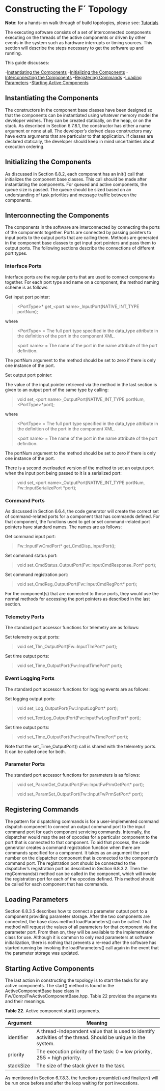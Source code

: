 # Constructing the F´ Topology

**Note:** for a hands-on walk through of build topologies, please see: [Tutorials](../../Tutorials/README.md)

The executing software consists of a set of interconnected components
executing on the threads of the active components or driven by other
events in the system such as hardware interrupts or timing sources. This
section will describe the steps necessary to get the software up and
running.

This guide discusses:

-[Instantiating the Components](#instantiating-the-components)
-[Initializing the Components](#initializing-the-components)
-[Interconnecting the Components](#interconnecting-the-components)
-[Registering Commands](#registering-commands)
-[Loading Parameters](#loading-parameters)
-[Starting Active Components](#starting-active-components)


## Instantiating the Components

The constructors in the component base classes have been designed so
that the components can be instantiated using whatever memory model the
developer wishes. They can be created statically, on the heap, or on the
stack. As described in Section 6.7.8.1, the constructor has either a
name argument or none at all. The developer’s derived class constructors
may have extra arguments that are particular to that application. If
classes are declared statically, the developer should keep in mind
uncertainties about execution ordering.

## Initializing the Components

As discussed in Section 6.8.2, each component has an init() call that
initializes the component base classes. This call should be made after
instantiating the components. For queued and active components, the
queue size is passed. The queue should be sized based on an
understanding of task priorities and message traffic between the
components.

## Interconnecting the Components

The components in the software are interconnected by connecting the
ports of the components together. Ports are connected by passing
pointers to input ports to the output ports that are calling them.
Methods are generated in the component base classes to get input port
pointers and pass them to output ports. The following sections describe
the connections of different port types.

### Interface Ports

Interface ports are the regular ports that are used to connect
components together. For each port type and name on a component, the
method naming scheme is as follows:

Get input port pointer:

> \<PortType\>\* get\_\<port name\>\_InputPort(NATIVE\_INT\_TYPE
> portNum);

where

> \<PortType\> = The full port type specified in the data\_type
> attribute in the definition of the port in the component XML.
>
> \<port name\> = The name of the port in the name attribute of the port
> definition.

The portNum argument to the method should be set to zero if there is
only one instance of the port.

Set output port pointer:

The value of the input pointer retrieved via the method in the last
section is given to an output port of the same type by calling:

> void set\_\<port name\>\_OutputPort(NATIVE\_INT\_TYPE portNum,
> \<PortType\>\*port);

where

> \<PortType\> = The full port type specified in the data\_type
> attribute in the definition of the port in the component XML.
>
> \<port name\> = The name of the port in the name attribute of the port
> definition.

The portNum argument to the method should be set to zero if there is
only one instance of the port.

There is a second overloaded version of the method to set an output port
when the input port being passed to it is a serialized port:

> void set\_\<port name\>\_OutputPort(NATIVE\_INT\_TYPE portNum,
> Fw::InputSerializePort \*port);

### Command Ports

As discussed in Section 6.6.4, the code generator will create the
correct set of command-related ports for a component that has commands
defined. For that component, the functions used to get or set
command-related port pointers have standard names. The names are as
follows:

Get command input port:

> Fw::InputFwCmdPort\* get\_CmdDisp\_InputPort();

Set command status port:

> void set\_CmdStatus\_OutputPort(Fw::InputCmdResponse\_Port\* port);

Set command registration port:

> void set\_CmdReg\_OutputPort(Fw::InputCmdRegPort\* port);

For the component(s) that are connected to those ports, they would use
the normal methods for accessing the port pointers as described in the
last section.

### Telemetry Ports

The standard port accessor functions for telemetry are as follows:

Set telemetry output ports:

> void set\_Tlm\_OutputPort(Fw::InputTlmPort\* port);

Set time output ports:

> void set\_Time\_OutputPort(Fw::InputTimePort\* port);

### Event Logging Ports

The standard port accessor functions for logging events are as follows:

Set logging output ports:

> void set\_Log\_OutputPort(Fw::InputLogPort\* port);
>
> void set\_TextLog\_OutputPort(Fw::InputFwLogTextPort\* port);

Set time output ports:

> void set\_Time\_OutputPort(Fw::InputFwTimePort\* port);

Note that the set\_Time\_OutputPort() call is shared with the telemetry
ports. It can be called once for both.

### Parameter Ports

The standard port accessor functions for parameters is as follows:

> void set\_ParamGet\_OutputPort(Fw::InputFwPrmGetPort\* port);
>
> void set\_ParamSet\_OutputPort(Fw::InputFwPrmSetPort\* port);

## Registering Commands

The pattern for dispatching commands is for a user-implemented command
dispatch component to connect an output command port to the input
command port for each component servicing commands. Internally, the
dispatcher would map the set of opcodes for a particular component to
the port that is connected to that component. To aid that process, the
code generator creates a command registration function when there are
commands specified for a component. It takes as an argument the port
number on the dispatcher component that is connected to the component’s
command port. The registration port should be connected to the
dispatcher’s registration port as described in Section 6.8.3.2. Then the
regCommands() method can be called in the component, which will invoke
the registration port for each of the opcodes defined. This method
should be called for each component that has commands.

## Loading Parameters

Section 6.8.3.5 describes how to connect a parameter output port to a
component providing parameter storage. After the two components are
connected, the base class method loadParameters() can be called. That
method will request the values of all parameters for that component via
the parameter port. From then on, they will be available to the
implementation class for use. Although it is common to only read
parameters at software initialization, there is nothing that prevents a
re-read after the software has started running by invoking the
loadParameters() call again in the event that the parameter storage was
updated.

## Starting Active Components

The last action in constructing the topology is to start the tasks for
any active components. The start() method is found in the
ActiveComponentBase base class in Fw/Comp/FwActiveComponentBase.hpp.
Table 22 provides the arguments and their meanings.

**Table 22.** Active component start()
arguments.

| Argument   | Meaning                                                                                                       |
| ---------- | ------------------------------------------------------------------------------------------------------------- |
| identifier | A thread-independent value that is used to identify activities of the thread. Should be unique in the system. |
| priority   | The execution priority of the task: 0 = low priority, 255 = high priority.                                    |
| stackSize  | The size of the stack given to the task.                                                                      |

As mentioned in Section 6.7.8.3, the functions preamble() and
finalizer() will be run once before and after the loop waiting for port
invocations.
